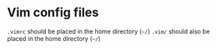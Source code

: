 # Vim config files

`.vimrc` should be placed in the home directory (`~/`)
`.vim/` should also be placed in the home directory (`~/`)
